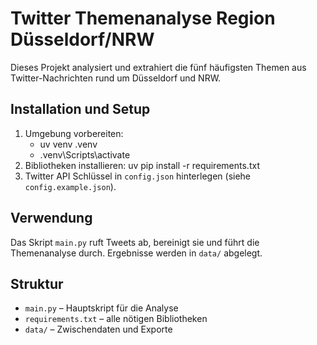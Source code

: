 # Twitter Themenanalyse Region Düsseldorf/NRW

Dieses Projekt analysiert und extrahiert die fünf häufigsten Themen aus Twitter-Nachrichten rund um Düsseldorf und NRW.

## Installation und Setup
1. Umgebung vorbereiten:
    - uv venv .venv
    - .venv\Scripts\activate 
2. Bibliotheken installieren:
uv pip install -r requirements.txt
3. Twitter API Schlüssel in `config.json` hinterlegen (siehe `config.example.json`).

## Verwendung
Das Skript `main.py` ruft Tweets ab, bereinigt sie und führt die Themenanalyse durch. Ergebnisse werden in `data/` abgelegt.

## Struktur
- `main.py` – Hauptskript für die Analyse
- `requirements.txt` – alle nötigen Bibliotheken
- `data/` – Zwischendaten und Exporte

